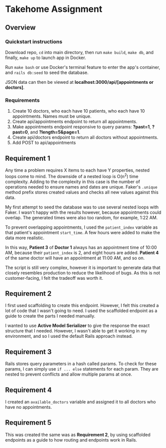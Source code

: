 # Takehome Assignment

## Overview

### Quickstart instructions

Download repo, `cd` into main directory, then run `make build`, `make db`, and finally, `make up` to launch app in Docker.

Run `make bash` or use Docker's terminal feature to enter the app's container, and `rails db:seed` to seed the database.

JSON data can then be viewed at **localhost:3000/api/[appointments or doctors]**.

### Requirements

1. Create 10 doctors, who each have 10 patients, who each have 10 appointments. Names must be unique.
2. Create api/appointments endpoint to return all appointments.
3. Make appointments endpoint responsive to query params: **?past=1**, **?past=0**, and **?length=5&page=1**.
4. Create api/doctors endpoint to return all doctors without appointments.
5. Add POST to api/appointments

## Requirement 1

Any time a problem requires X items to each have Y properties, nested loops come to mind. The downside of a nested loop is O(n<sup>2</sup>) time complexity. Adding to the complexity in this case is the number of operations needed to ensure names and dates are unique. Faker's `.unique` method prefix stores created values and checks all new values against this data.

My first attempt to seed the database was to use several nested loops with Faker. I wasn't happy with the results however, because appointments could overlap. The generated times were also too random, for example, 1:22 AM.

To prevent overlapping appointments, I used the `patient_index` variable as that patient's appointment `start_time`. A few hours were added to make the data more realistic.

In this way, **Patient 3** of **Doctor 1** always has an appointment time of 10:00 AM, because their `patient_index` is 2, and eight hours are added. **Patient 4** of the same doctor will have an appointment at 11:00 AM, and so on.

The script is still very complex, however it is important to generate data that closely resembles production to reduce the likelihood of bugs. As this is not customer-facing, I felt the tradeoff was worth it.

## Requirement 2

I first used scaffolding to create this endpoint. However, I felt this created a lot of code that I wasn't going to need. I used the scaffolded endpoint as a guide to create the parts I needed manually.

I wanted to use **Active Model Serializer** to give the response the exact structure that I needed. However, I wasn't able to get it working in my environment, and so I used the default Rails approach instead.

## Requirement 3

Rails stores query parameters in a hash called params. To check for these params, I can simply use `if ... else` statements for each param. They are nested to prevent conflicts and allow multiple params at once.

## Requirement 4

I created an `available_doctors` variable and assigned it to all doctors who have no appointments.

## Requirement 5

This was created the same was as **Requirement 2**, by using scaffolded endpoints as a guide to how routing and endpoints work in Rails.

